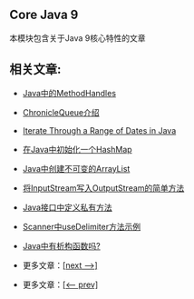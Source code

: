 ## Core Java 9

本模块包含关于Java 9核心特性的文章

## 相关文章:

- [Java中的MethodHandles](docs/Java中的MethodHandles.md)
- [ChronicleQueue介绍](docs/ChronicleQueue介绍.md)
- [Iterate Through a Range of Dates in Java](docs/在Java中遍历一系列日期.md)
- [在Java中初始化一个HashMap](docs/在Java中初始化一个HashMap.md)
- [Java中创建不可变的ArrayList](docs/Java中的不可变ArrayList.md)
- [将InputStream写入OutputStream的简单方法](docs/将InputStream写入OutputStream的简单方法.md)
- [Java接口中定义私有方法](docs/Java接口中的私有方法.md)
- [Scanner中useDelimiter方法示例](docs/Scanner中useDelimiter的示例.md)
- [Java中有析构函数吗?](docs/Java中有析构函数吗.md)

- 更多文章：[[next -->]]()
- 更多文章：[[<-- prev]](../java8-2/README.md)